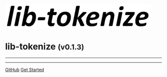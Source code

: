 <!-- _coverpage.md -->

![logo](media/lib-tokenize.png)

# lib-tokenize <small>(v0.1.3)</small>

<hr>

<!-- 
> A template for nodejs library development

> View docs for project setup and deployment
 -->

<hr>

<!-- 
- Many Features
- Many More Features
 -->

[GitHub](https://github.com/liquicode/template-lib)
[Get Started](guides/readme.md)


<!-- background image -->
<!-- ![]() -->

<!-- background color -->
<!-- ![color](#cceeff) -->
<!-- ![color](#2980B9) -->
